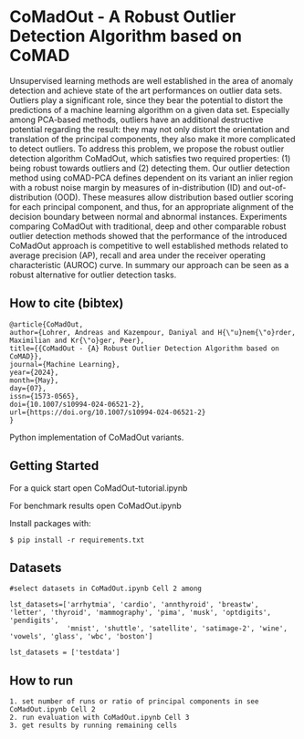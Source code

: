 # CoMadOut - A Robust Outlier Detection Algorithm based on CoMAD

Unsupervised learning methods are well established in the area of anomaly detection and achieve state of the art performances on outlier data sets. Outliers play a significant role, since they bear the potential to distort the predictions of a machine learning algorithm on a given data set. Especially among PCA-based methods, outliers have an additional destructive potential regarding the result: they may not only distort the orientation and translation of the principal components, they also make it more complicated to detect outliers. To address this problem, we propose the robust outlier detection algorithm CoMadOut, which satisfies two required properties: (1) being robust towards outliers and (2) detecting them. Our outlier detection method using coMAD-PCA defines dependent on its variant an inlier region with a robust noise margin by measures of in-distribution (ID) and out-of-distribution (OOD). These measures allow distribution based outlier scoring for each principal component, and thus, for an appropriate alignment of the decision boundary between normal and abnormal instances. Experiments comparing CoMadOut with traditional, deep and other comparable robust outlier detection methods showed that the performance of the introduced CoMadOut approach is competitive to well established methods related to average precision (AP), recall and area under the receiver operating characteristic (AUROC) curve. In summary our approach can be seen as a robust alternative for outlier detection tasks.

## How to cite (bibtex)

```
@article{CoMadOut,
author={Lohrer, Andreas and Kazempour, Daniyal and H{\"u}nem{\"o}rder, Maximilian and Kr{\"o}ger, Peer},
title={{CoMadOut - {A} Robust Outlier Detection Algorithm based on CoMAD}},
journal={Machine Learning},
year={2024},
month={May},
day={07},
issn={1573-0565},
doi={10.1007/s10994-024-06521-2},
url={https://doi.org/10.1007/s10994-024-06521-2}
}
```

Python implementation of CoMadOut variants.

## Getting Started

For a quick start open CoMadOut-tutorial.ipynb 

For benchmark results open CoMadOut.ipynb 

Install packages with:

```
$ pip install -r requirements.txt
```

## Datasets

``` 
#select datasets in CoMadOut.ipynb Cell 2 among

lst_datasets=['arrhytmia', 'cardio', 'annthyroid', 'breastw', 'letter', 'thyroid', 'mammography', 'pima', 'musk', 'optdigits', 'pendigits', 
              'mnist', 'shuttle', 'satellite', 'satimage-2', 'wine', 'vowels', 'glass', 'wbc', 'boston']

lst_datasets = ['testdata'] 
``` 

## How to run

```
1. set number of runs or ratio of principal components in see CoMadOut.ipynb Cell 2
2. run evaluation with CoMadOut.ipynb Cell 3
3. get results by running remaining cells
```

